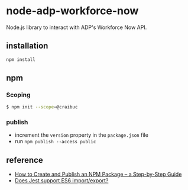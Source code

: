 # node-adp-workforce-now
Node.js library to interact with ADP's Workforce Now API.

## installation

```bash
npm install 
```

## npm

### Scoping

```bash
$ npm init --scope=@craibuc
```

### publish

- increment the `version` property in the `package.json` file
- run `npm publish --access public`

## reference

- [How to Create and Publish an NPM Package – a Step-by-Step Guide](https://www.freecodecamp.org/news/how-to-create-and-publish-your-first-npm-package/)
- [Does Jest support ES6 import/export?](https://stackoverflow.com/questions/35756479/does-jest-support-es6-import-export)